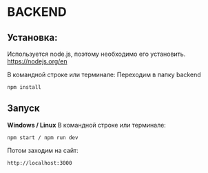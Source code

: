 # BACKEND
## Установка:

Используется node.js, поэтому необходимо его установить.
https://nodejs.org/en

В командной строке или терминале:
Переходим в папку backend
```
npm install
```
## Запуск
<b>Windows / Linux</b>
В командной строке или терминале:
```
npm start / npm run dev
```
Потом заходим на сайт:
```
http://localhost:3000
```
